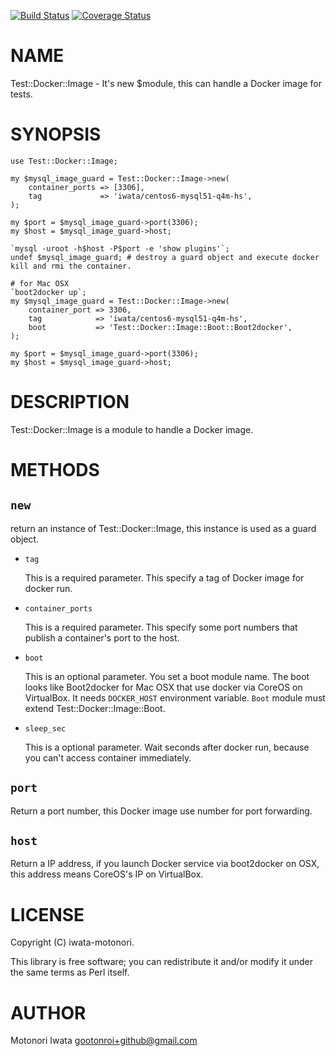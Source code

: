 [![Build Status](https://travis-ci.org/iwata/p5-Test-Docker-Image.png?branch=master)](https://travis-ci.org/iwata/p5-Test-Docker-Image) [![Coverage Status](https://coveralls.io/repos/iwata/p5-Test-Docker-Image/badge.png?branch=master)](https://coveralls.io/r/iwata/p5-Test-Docker-Image?branch=master)
# NAME

Test::Docker::Image - It's new $module, this can handle a Docker image for tests.

# SYNOPSIS

    use Test::Docker::Image;

    my $mysql_image_guard = Test::Docker::Image->new(
        container_ports => [3306],
        tag             => 'iwata/centos6-mysql51-q4m-hs',
    );

    my $port = $mysql_image_guard->port(3306);
    my $host = $mysql_image_guard->host;

    `mysql -uroot -h$host -P$port -e 'show plugins'`;
    undef $mysql_image_guard; # destroy a guard object and execute docker kill and rmi the container.

    # for Mac OSX
    `boot2docker up`;
    my $mysql_image_guard = Test::Docker::Image->new(
        container_port => 3306,
        tag            => 'iwata/centos6-mysql51-q4m-hs',
        boot           => 'Test::Docker::Image::Boot::Boot2docker',
    );

    my $port = $mysql_image_guard->port(3306);
    my $host = $mysql_image_guard->host;

# DESCRIPTION

Test::Docker::Image is a module to handle a Docker image.

# METHODS

## `new`

return an instance of Test::Docker::Image, this instance is used as a guard object.

- `tag`

    This is a required parameter. This specify a tag of Docker image for docker run.

- `container_ports`

    This is a required parameter. This specify some port numbers that publish a container's port to the host.

- `boot`

    This is an optional parameter. You set a boot module name.
    The boot looks like Boot2docker for Mac OSX that use docker via CoreOS on VirtualBox.
    It needs `DOCKER_HOST` environment variable.
    `Boot` module must extend Test::Docker::Image::Boot.

- `sleep_sec`

    This is a optional parameter. Wait seconds after docker run, because you can't access container immediately.

## `port`

Return a port number, this Docker image use number for port forwarding.

## `host`

Return a IP address, if you launch Docker service via boot2docker on OSX, this address means CoreOS's IP on VirtualBox.

# LICENSE

Copyright (C) iwata-motonori.

This library is free software; you can redistribute it and/or modify
it under the same terms as Perl itself.

# AUTHOR

Motonori Iwata <gootonroi+github@gmail.com>
